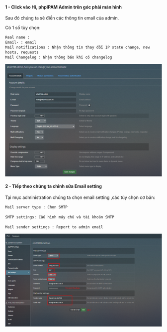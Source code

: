 #### 1 - Click vào Hi, phpIPAM Admin trên góc phải màn hình

Sau đó chúng ta sẽ điền các thông tin email của admin.

Có 1 số tùy chọn:

    Real name : 
    Email- : email 
    Mail notifications : Nhận thông tin thay đổi IP state change, new hosts, requests
    Mail Changelog : Nhận thông báo khi có changelog

  <img src="ipamimages/17.png">

#### 2 - Tiếp theo chúng ta chỉnh sửa Email setting

Tại mục administration chúng ta chọn email setting ,các tùy chọn cơ bản:

    Mail server type : Chọn SMTP

    SMTP settings: Cấu hình máy chủ và tài khoản SMTP

    Mail sender settings : Report to admin email

  <img src="ipamimages/16.png">